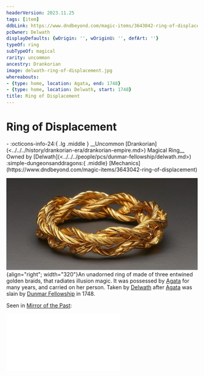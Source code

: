 ```yaml
---
headerVersion: 2023.11.25
tags: [item]
ddbLink: https://www.dndbeyond.com/magic-items/3643042-ring-of-displacement
pcOwner: Delwath
displayDefaults: {wOrigin: '', wOriginU: '', defArt: ''}
typeOf: ring
subTypeOf: magical
rarity: uncommon
ancestry: Drankorian
image: delwath-ring-of-displacement.jpg
whereabouts:
- {type: home, location: Agata, end: 1748}
- {type: home, location: Delwath, start: 1748}
title: Ring of Displacement
---
```

# Ring of Displacement
<div class="grid cards ext-narrow-margin ext-one-column" markdown>
- :octicons-info-24:{ .lg .middle } __Uncommon [Drankorian](<../../../history/drankorian-era/drankorian-empire.md>) Magical Ring__  
   Owned by [Delwath](<../../../people/pcs/dunmar-fellowship/delwath.md>)  
    :simple-dungeonsanddragons:{ .middle} [Mechanics](https://www.dndbeyond.com/magic-items/3643042-ring-of-displacement) 
</div>


![Delwath Ring of Displacement](../../../assets/delwath-ring-of-displacement.jpg){align="right"; width="320"}An unadorned ring of made of three entwined golden braids, that radiates illusion magic. It was possessed by [Agata](<../../../people/fey/agata.md>) for many years, and carried on her person. Taken by [Delwath](<../../../people/pcs/dunmar-fellowship/delwath.md>) after [Agata](<../../../people/fey/agata.md>) was slain by [Dunmar Fellowship](<../../../people/pcs/dunmar-fellowship/dunmar-fellowship.md>) in 1748. 

Seen in [Mirror of the Past](<./mirror-of-the-past.md>): 

![Ring of Displacement Vision](<../mirror-visions/ring-of-displacement-vision.md>)

